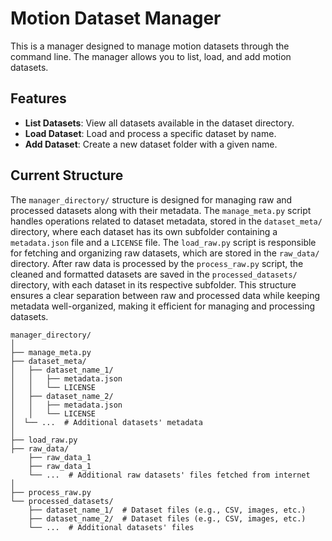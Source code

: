 # Motion Dataset Manager

This is a manager designed to manage motion datasets through the command line. The manager allows you to list, load, and add motion datasets.

## Features

- **List Datasets**: View all datasets available in the dataset directory.
- **Load Dataset**: Load and process a specific dataset by name.
- **Add Dataset**: Create a new dataset folder with a given name.

## Current Structure

The `manager_directory/` structure is designed for managing raw and processed datasets along with their metadata. The `manage_meta.py` script handles operations related to dataset metadata, stored in the `dataset_meta/` directory, where each dataset has its own subfolder containing a `metadata.json` file and a `LICENSE` file. The `load_raw.py` script is responsible for fetching and organizing raw datasets, which are stored in the `raw_data/` directory. After raw data is processed by the `process_raw.py` script, the cleaned and formatted datasets are saved in the `processed_datasets/` directory, with each dataset in its respective subfolder. This structure ensures a clear separation between raw and processed data while keeping metadata well-organized, making it efficient for managing and processing datasets.

```
manager_directory/
│
├── manage_meta.py
├── dataset_meta/
│   ├── dataset_name_1/
│   │   ├── metadata.json
│   │   └── LICENSE
│   ├── dataset_name_2/
│   │   ├── metadata.json
│   │   └── LICENSE
│  └── ...  # Additional datasets' metadata
│
├── load_raw.py
├── raw_data/
    ├── raw_data_1
    ├── raw_data_1
    └── ...  # Additional raw datasets' files fetched from internet
│
├── process_raw.py
└── processed_datasets/
    ├── dataset_name_1/  # Dataset files (e.g., CSV, images, etc.)
    ├── dataset_name_2/  # Dataset files (e.g., CSV, images, etc.)
    └── ...  # Additional datasets' files
```

